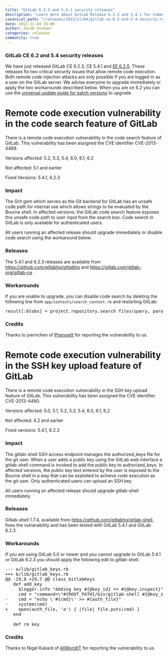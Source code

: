 ```yaml
---
title: "GitLab 6.2.3 and 5.4.1 security releases"
description: "Learn more about GitLab Release 6.2.3 and 5.4.1 for Community Edition (CE)."
canonical_path: "/releases/2013/11/04/gitlab-ce-6-2-and-5-4-security-release/"
date: 2013-11-04 19:00
author: Jacob Vosmaer
categories: releases
community: true
---
```

### GitLab CE 6.2 and 5.4 security releases

We have just released GitLab CE 6.2.3, CE 5.4.1 and [EE 6.2.0](http://www.gitlab.com/2013/11/04/gitlab-ee-6-2-security-release/). 
These releases fix two critical security issues that allow remote code execution. 
Both remote code injection attacks are only possible if you are logged in as a user on the GitLab server.
We advise everyone to upgrade immediately or apply the two workarounds described below.
When you are on 6.2 you can use the [universal update guide for patch versions](https://about.gitlab.com/update/) to upgrade.

<!--more-->

# Remote code execution vulnerability in the code search feature of GitLab

There is a remote code execution vulnerability in the code search feature of GitLab. This vulnerability has been assigned the CVE identifier CVE-2013-4489.

Versions affected: 5.2, 5.3, 5.4, 6.0, 6.1, 6.2

Not affected: 5.1 and earlier

Fixed Versions: 5.4.1, 6.2.3

### Impact
The Grit gem which serves as the Git backend for GitLab has an unsafe code path for internal use which allows strings to be evaluated by the Bourne shell. In affected versions, the GitLab code search feature exposes this unsafe code path to user input from the search box. Code search in GitLab is only available for authenticated users.

All users running an affected release should upgrade immediately or disable code search using the workaround below.

### Releases
The 5.4.1 and 6.2.3 releases are available from https://github.com/gitlabhq/gitlabhq and https://gitlab.com/gitlab-org/gitlab-ce .

### Workarounds
If you are unable to upgrade, you can disable code search by deleting the following line from `app/contexts/search_context.rb` and restarting GitLab:

<pre>
result[:blobs] = project.repository.search_files(query, params[:repository_ref]) unless project.empty_repo?
</pre>

### Credits
Thanks to joernchen of [Phenoelit](http://www.phenoelit.org/) for reporting the vulnerability to us.

# Remote code execution vulnerability in the SSH key upload feature of GitLab

There is a remote code execution vulnerability in the SSH key upload feature of GitLab. This vulnerability has been assigned the CVE identifier CVE-2013-4490.

Versions affected: 5.0, 5.1, 5.2, 5.3, 5.4, 6.0, 6.1, 6.2

Not affected: 4.2 and earlier

Fixed versions: 5.4.1, 6.2.3

### Impact
The gitlab-shell SSH access endpoint manages the authorized_keys file for the git user. When a user adds a public key using the GitLab web interface a gitlab-shell command is invoked to add the public key to authorized_keys. In affected versions, the public key text entered by the user is exposed to the Bourne shell in a way that can be exploited to achieve code execution as the git user. Only authenticated users can upload an SSH key.

All users running an affected release should upgrade gitlab-shell immediately.

### Releases
Gitlab-shell 1.7.4, available from https://github.com/gitlabhq/gitlab-shell, fixes the vulnerability and has been tested with GitLab 5.4.1 and GitLab 6.2.3.

### Workarounds
If you are using GitLab 5.0 or newer and you cannot upgrade to GitLab 5.4.1 or GitLab 6.2.3 you should apply the following edit to gitlab-shell.

<pre>
--- a/lib/gitlab_keys.rb
+++ b/lib/gitlab_keys.rb
@@ -29,8 +29,7 @@ class GitlabKeys
   def add_key
     $logger.info "Adding key #{@key_id} => #{@key.inspect}"
     cmd = "command=\"#{ROOT_PATH}/bin/gitlab-shell #{@key_id}\",no-port-forwarding,no-X11-forwarding,no-agent-forwarding,no-pty #{@key}"
-    cmd = "echo \'#{cmd}\' >> #{auth_file}"
-    system(cmd)
+    open(auth_file, 'a') { |file| file.puts(cmd) }
   end
 
   def rm_key
</pre>

### Credits
Thanks to Nigel Kukard of [AllWorldIT](http://www.allworldit.com/) for reporting the vulnerability to us.
